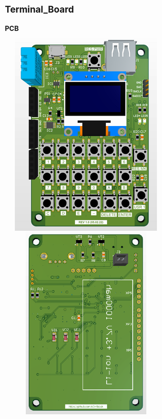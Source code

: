 # Terminal_Board

## PCB
<p align="center">
  <img src="https://github.com/k0v4back/Terminal_Board/blob/main/etc/picture1.png" />
  <img src="https://github.com/k0v4back/Terminal_Board/blob/main/etc/picture2.png" />
</p>
